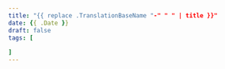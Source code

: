 ```yaml
---
title: "{{ replace .TranslationBaseName "-" " " | title }}"
date: {{ .Date }}
draft: false
tags: [
  
]
---
```


